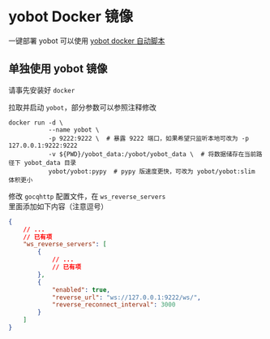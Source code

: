 # yobot Docker 镜像

一键部署 yobot 可以使用 [yobot docker 自动脚本](./docker-script.md)

## 单独使用 yobot 镜像

请事先安装好 `docker`

拉取并启动 `yobot`，部分参数可以参照注释修改

```shell
docker run -d \
           --name yobot \
           -p 9222:9222 \  # 暴露 9222 端口，如果希望只监听本地可改为 -p 127.0.0.1:9222:9222
           -v ${PWD}/yobot_data:/yobot/yobot_data \  # 将数据储存在当前路径下 yobot_data 目录
           yobot/yobot:pypy  # pypy 版速度更快，可改为 yobot/yobot:slim 体积更小
```

修改 `gocqhttp` 配置文件，在 `ws_reverse_servers` 里面添加如下内容（注意逗号）

```json {9-13}
{
    // ...
    // 已有项
    "ws_reverse_servers": [
        {
            // ...
            // 已有项
        },
        {
            "enabled": true,
            "reverse_url": "ws://127.0.0.1:9222/ws/",
            "reverse_reconnect_interval": 3000
        }
    ]
}
```
